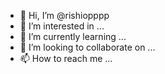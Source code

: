 - 👋 Hi, I’m @rishiopppp
- 👀 I’m interested in ...
- 🌱 I’m currently learning ...
- 💞️ I’m looking to collaborate on ...
- 📫 How to reach me ...

<!---
rishiopppp/rishiopppp is a ✨ special ✨ repository because its `README.md` (this file) appears on your GitHub profile.
You can click the Preview link to take a look at your changes.
--->
